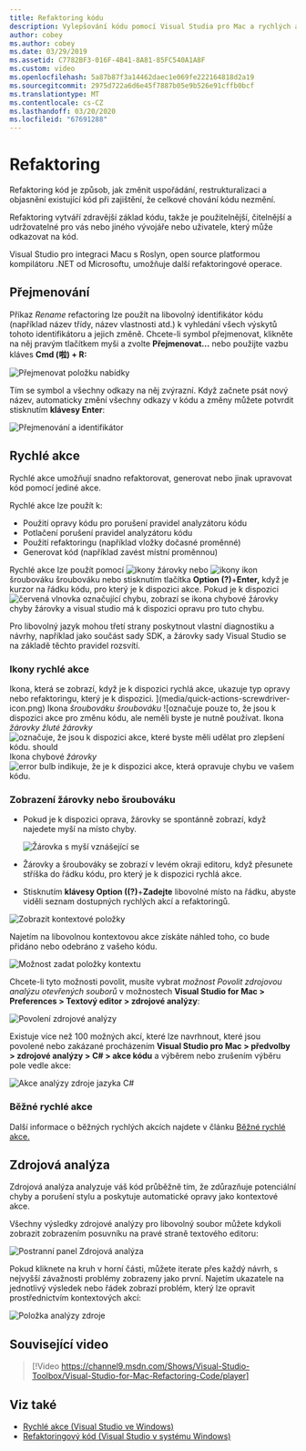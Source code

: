 ```yaml
---
title: Refaktoring kódu
description: Vylepšování kódu pomocí Visual Studia pro Mac a rychlých akcí.
author: cobey
ms.author: cobey
ms.date: 03/29/2019
ms.assetid: C7782BF3-016F-4B41-8A81-85FC540A1A8F
ms.custom: video
ms.openlocfilehash: 5a87b87f3a14462daec1e069fe222164818d2a19
ms.sourcegitcommit: 2975d722a6d6e45f7887b05e9b526e91cffb0bcf
ms.translationtype: MT
ms.contentlocale: cs-CZ
ms.lasthandoff: 03/20/2020
ms.locfileid: "67691288"
---
```

# <a name="refactoring"></a>Refaktoring

Refaktoring kód je způsob, jak změnit uspořádání, restrukturalizaci a objasnění existující kód při zajištění, že celkové chování kódu nezmění.

Refaktoring vytváří zdravější základ kódu, takže je použitelnější, čitelnější a udržovatelné pro vás nebo jiného vývojáře nebo uživatele, který může odkazovat na kód.

Visual Studio pro integraci Macu s Roslyn, open source platformou kompilátoru .NET od Microsoftu, umožňuje další refaktoringové operace.

## <a name="renaming"></a>Přejmenování

Příkaz *Rename* refactoring lze použít na libovolný identifikátor kódu (například název třídy, název vlastnosti atd.) k vyhledání všech výskytů tohoto identifikátoru a jejich změně. Chcete-li symbol přejmenovat, klikněte na něj pravým tlačítkem myši a zvolte **Přejmenovat...** nebo použijte vazbu kláves **Cmd (啦) + R:**

![Přejmenovat položku nabídky](media/refactoring-renaming1.png)

Tím se symbol a všechny odkazy na něj zvýrazní. Když začnete psát nový název, automaticky změní všechny odkazy v kódu a změny můžete potvrdit stisknutím **klávesy Enter**:

![Přejmenování a identifikátor](media/refactoring-renaming2.png)

## <a name="quick-actions"></a>Rychlé akce

Rychlé akce umožňují snadno refaktorovat, generovat nebo jinak upravovat kód pomocí jediné akce.

Rychlé akce lze použít k:

* Použití opravy kódu pro porušení pravidel analyzátoru kódu
* Potlačení porušení pravidel analyzátoru kódu
* Použití refaktoringu (například vložky dočasné proměnné)
* Generovat kód (například zavést místní proměnnou)

Rychlé akce lze použít pomocí ![ikony žárovky](media/quick-actions-light-bulb-icon.png) nebo ![ikony](media/quick-actions-screwdriver-icon.png) ikon šroubováku šroubováku nebo stisknutím tlačítka **Option (?)**+**Enter,** když je kurzor na řádku kódu, pro který je k dispozici akce. Pokud je k dispozici ![červená vlnovka](media/quick-actions-error-light-bulb-icon.png) označující chybu, zobrazí se ikona chybové žárovky chyby žárovky a visual studio má k dispozici opravu pro tuto chybu.

Pro libovolný jazyk mohou třetí strany poskytnout vlastní diagnostiku a návrhy, například jako součást sady SDK, a žárovky sady Visual Studio se na základě těchto pravidel rozsvítí.

### <a name="quick-action-icons"></a>Ikony rychlé akce
Ikona, která se zobrazí, když je k dispozici rychlá akce, ukazuje typ opravy nebo refaktoringu, který je k dispozici. ](media/quick-actions-screwdriver-icon.png) Ikona *šroubováku šroubováku* ![označuje pouze to, že jsou k dispozici akce pro změnu kódu, ale neměli byste je nutně používat. Ikona *žárovky žluté žárovky* ![označuje, že jsou k dispozici akce, které byste měli udělat pro zlepšení kódu. *should* ](media/quick-actions-light-bulb-icon.png) Ikona chybové *žárovky* ![error bulb indikuje, že je k dispozici akce, která opravuje chybu ve vašem kódu.](media/quick-actions-error-light-bulb-icon.png)

### <a name="to-see-a-light-bulb-or-screwdriver"></a>Zobrazení žárovky nebo šroubováku

- Pokud je k dispozici oprava, žárovky se spontánně zobrazí, když najedete myší na místo chyby.

   ![Žárovka s myší vznášející se](media/refactoring-lightbulb-hover.png)

- Žárovky a šroubováky se zobrazí v levém okraji editoru, když přesunete stříška do řádku kódu, pro který je k dispozici rychlá akce.

- Stisknutím **klávesy Option ((?)**+**Zadejte** libovolné místo na řádku, abyste viděli seznam dostupných rychlých akcí a refaktoringů.

![Zobrazit kontextové položky](media/refactoring-context-action.png)

Najetím na libovolnou kontextovou akce získáte náhled toho, co bude přidáno nebo odebráno z vašeho kódu.

![Možnost zadat položky kontextu](media/refactoring-image2a.png)

Chcete-li tyto možnosti povolit, musíte vybrat *možnost Povolit zdrojovou analýzu otevřených souborů* v možnostech **Visual Studio for Mac > Preferences > Textový editor > zdrojové analýzy**:

![Povolení zdrojové analýzy](media/refactoring-options.png)

Existuje více než 100 možných akcí, které lze navrhnout, které jsou povolené nebo zakázané procházením **Visual Studio pro Mac > předvolby > zdrojové analýzy > C# > akce kódu** a výběrem nebo zrušením výběru pole vedle akce:

![Akce analýzy zdroje jazyka C#](media/refactoring-image3a.png)

### <a name="common-quick-actions"></a>Běžné rychlé akce

Další informace o běžných rychlých akcích najdete v článku [Běžné rychlé akce.](/visualstudio/ide/common-quick-actions)

## <a name="source-analysis"></a>Zdrojová analýza

Zdrojová analýza analyzuje váš kód průběžně tím, že zdůrazňuje potenciální chyby a porušení stylu a poskytuje automatické opravy jako kontextové akce.

Všechny výsledky zdrojové analýzy pro libovolný soubor můžete kdykoli zobrazit zobrazením posuvníku na pravé straně textového editoru:

![Postranní panel Zdrojová analýza](media/refactoring-image4a.png)

Pokud kliknete na kruh v horní části, můžete iterate přes každý návrh, s nejvyšší závažnosti problémy zobrazeny jako první. Najetím ukazatele na jednotlivý výsledek nebo řádek zobrazí problém, který lze opravit prostřednictvím kontextových akcí:

![Položka analýzy zdroje](media/refactoring-image5.png)

## <a name="related-video"></a>Související video

> [!Video https://channel9.msdn.com/Shows/Visual-Studio-Toolbox/Visual-Studio-for-Mac-Refactoring-Code/player]

## <a name="see-also"></a>Viz také

- [Rychlé akce (Visual Studio ve Windows)](/visualstudio/ide/quick-actions)
- [Refaktoringový kód (Visual Studio v systému Windows)](/visualstudio/ide/refactoring-in-visual-studio)